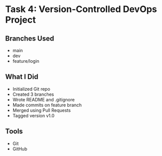 # Task 4: Version-Controlled DevOps Project

## Branches Used
- main
- dev
- feature/login

## What I Did
- Initialized Git repo
- Created 3 branches
- Wrote README and .gitignore
- Made commits on feature branch
- Merged using Pull Requests
- Tagged version v1.0

## Tools
- Git
- GitHub

